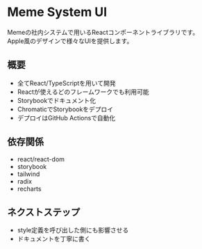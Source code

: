# Meme System UI  
Memeの社内システムで用いるReactコンポーネントライブラリです。  
Apple風のデザインで様々なUIを提供します。  

## 概要
- 全てReact/TypeScriptを用いて開発
- Reactが使えるどのフレームワークでも利用可能
- Storybookでドキュメント化
- ChromaticでStorybookをデプロイ
- デプロイはGitHub Actionsで自動化

## 依存関係
- react/react-dom
- storybook
- tailwind
- radix
- recharts

## ネクストステップ
- style定義を呼び出した側にも影響させる
- ドキュメントを丁寧に書く